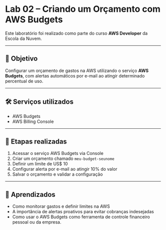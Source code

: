 # Lab 02 – Criando um Orçamento com AWS Budgets

Este laboratório foi realizado como parte do curso **AWS Developer** da Escola da Nuvem.

---

## 🎯 Objetivo

Configurar um orçamento de gastos na AWS utilizando o serviço **AWS Budgets**, com alertas automáticos por e-mail ao atingir determinado percentual de uso.

---

## 🛠️ Serviços utilizados

- AWS Budgets
- AWS Billing Console

---

## 📌 Etapas realizadas

1. Acessar o serviço AWS Budgets via Console
2. Criar um orçamento chamado `meu-budget-seunome`
3. Definir um limite de US$ 10
4. Configurar alerta por e-mail ao atingir 10% do valor
5. Salvar o orçamento e validar a configuração

---

## 🧠 Aprendizados

- Como monitorar gastos e definir limites na AWS
- A importância de alertas proativos para evitar cobranças indesejadas
- Como usar o AWS Budgets como ferramenta de controle financeiro pessoal ou da empresa.